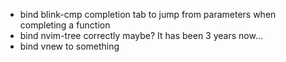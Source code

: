 - bind blink-cmp completion tab to jump from parameters when completing a function
- bind nvim-tree correctly maybe? It has been 3 years now...
- bind vnew to something
